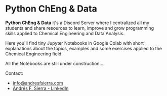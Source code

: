 # Python ChEng & Data

**Python ChEng & Data** it's a Discord Server where I centralized all my students and share resources to learn, improve and grow programming skills applied to Chemical Engineering and Data Analysis.

Here you'll find tiny Jupyter Notebooks in Google Colab with short explanations about the topics, examples and some exercises applied to the Chemical Engineering field.

All the Notebooks are still under construction...

Contact: 
 - info@andresfsierra.com
 - [Andrés F. Sierra - LinkedIn](https://www.linkedin.com/in/andresf-sierra/)
